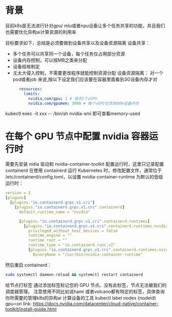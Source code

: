 
# 背景
目前k8s是无法进行针对gpu/ mlu或者npu设备让多个任务共享的功能，并且我们也需要优化异构ai计算资源的利用率

目标要求如下，总结是必须要做到设备共享以及设备资源隔离
设备共享：
* 多个任务可以共享同一个设备，每个任务仅占用部分资源
* 设备内存控制，可以按MB之类来分配
* 设备规格制定
* 无太大侵入控制，不需要更改程序就能控制资源分配
设备资源隔离：
对一个pod或者job 来说,按以下设定我们应该要在容器里面看到3G设备内存才对
```yaml
      resources:
        limits:
          nvidia.com/gpu: 1 # 请求1个vGPU
          nvidia.com/gpumem: 3000 # 每个vGPU包含3000m设备内存
```
kubectl exec -it xxx -- /bin/sh
nvidia-smi 即可查看memory-used

# 在每个 GPU 节点中配置 nvidia 容器运行时
需要先安装 nidia 驱动和 nvidia-container-toolkit
配置运行时，这里只记录配置containerd
在使用 containerd 运行 Kubernetes 时，修改配置文件，通常位于 /etc/containerd/config.toml，以设置 nvidia-container-runtime 为默认的低级运行时：
```yaml
version = 2
[plugins]
  [plugins."io.containerd.grpc.v1.cri"]
    [plugins."io.containerd.grpc.v1.cri".containerd]
      default_runtime_name = "nvidia"

      [plugins."io.containerd.grpc.v1.cri".containerd.runtimes]
        [plugins."io.containerd.grpc.v1.cri".containerd.runtimes.nvidia]
          privileged_without_host_devices = false
          runtime_engine = ""
          runtime_root = ""
          runtime_type = "io.containerd.runc.v2"
          [plugins."io.containerd.grpc.v1.cri".containerd.runtimes.nvidia.options]
            BinaryName = "/usr/bin/nvidia-container-runtime"
```
然后重启 containerd：
```bash
sudo systemctl daemon-reload && systemctl restart containerd
```
给节点打标签
通过添加标签标记您的 GPU 节点。没有此标签，节点无法被我们的调度器管理。
注意使用不同比如说hami 或者volcano都有特定的标签，具体查询你所需要的管理k8s的异构ai 计算设备的工具
kubectl label nodes {nodeid} gpu=on
link: https://docs.nvidia.com/datacenter/cloud-native/container-toolkit/install-guide.html

#